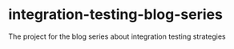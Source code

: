 # integration-testing-blog-series
The project for the blog series about integration testing strategies
